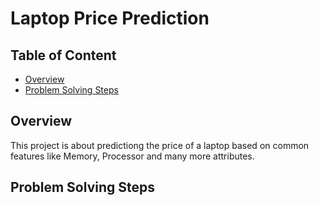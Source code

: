 # Laptop Price Prediction

## Table of Content

* [Overview](#overview)
* [Problem Solving Steps](#problem-solving-steps)

## Overview

This project is about predictiong the price of a laptop based on common features like Memory, Processor and many more attributes.

## Problem Solving Steps
